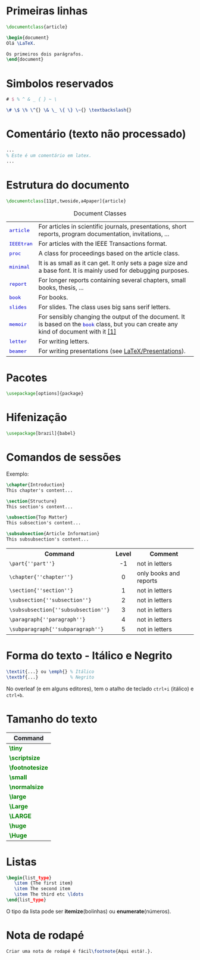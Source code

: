 # Primeiras linhas

```latex
\documentclass{article}

\begin{document}
Olá \LaTeX.

Os primeiros dois parágrafos.
\end{document}
```


# Simbolos reservados

```latex
# $ % ^ & _ { } ~ \
```

```latex
\# \$ \% \^{} \& \_ \{ \} \~{} \textbackslash{}
```


# Comentário (texto não processado)

```latex
...
% Este é um comentário em latex.
...
```

# Estrutura do documento
```latex
\documentclass[11pt,twoside,a4paper]{article}
```

<table class="wikitable">
<caption>Document Classes
</caption>
<tbody><tr>
<td><span style="font-family: monospace; color: #0000D0; font-weight: normal;">article </span>
</td>
<td>For articles in scientific journals, presentations, short reports, program documentation, invitations, ...
</td></tr>
<tr>
<td><span style="font-family: monospace; color: #0000D0; font-weight: normal;">IEEEtran</span>
</td>
<td>For articles with the IEEE Transactions format.
</td></tr>
<tr>
<td><span style="font-family: monospace; color: #0000D0; font-weight: normal;">proc</span>
</td>
<td>A class for proceedings based on the article class.
</td></tr>
<tr>
<td><span style="font-family: monospace; color: #0000D0; font-weight: normal;">minimal</span>
</td>
<td>It is as small as it can get. It only sets a page size and a base font. It is mainly used for debugging purposes.
</td></tr>
<tr>
<td><span style="font-family: monospace; color: #0000D0; font-weight: normal;">report</span>
</td>
<td>For longer reports containing several chapters, small books, thesis, ...
</td></tr>
<tr>
<td><span style="font-family: monospace; color: #0000D0; font-weight: normal;">book</span>
</td>
<td>For books.
</td></tr>
<tr>
<td><span style="font-family: monospace; color: #0000D0; font-weight: normal;">slides</span>
</td>
<td>For slides. The class uses big sans serif letters.
</td></tr>
<tr>
<td><span style="font-family: monospace; color: #0000D0; font-weight: normal;">memoir</span>
</td>
<td>For sensibly changing the output of the document. It is based on the <span style="font-family: monospace; color: #0000D0; font-weight: normal;">book</span> class, but you can create any kind of document with it <a rel="nofollow" class="external autonumber" href="http://www.ctan.org/tex-archive/macros/latex/contrib/memoir/memman.pdf">[1]</a>
</td></tr>
<tr>
<td><span style="font-family: monospace; color: #0000D0; font-weight: normal;">letter</span>
</td>
<td>For writing letters.
</td></tr>
<tr>
<td><span style="font-family: monospace; color: #0000D0; font-weight: normal;">beamer</span>
</td>
<td>For writing presentations (see <a href="/wiki/LaTeX/Presentations" title="LaTeX/Presentations">LaTeX/Presentations</a>).
</td></tr></tbody></table>

# Pacotes
```latex
\usepackage[options]{package}
```

# Hifenização
```latex
\usepackage[brazil]{babel}
```

# Comandos de sessões
Exemplo:
```latex
\chapter{Introduction}
This chapter's content...

\section{Structure}
This section's content...

\subsection{Top Matter}
This subsection's content...

\subsubsection{Article Information}
This subsubsection's content...
```

<table class="wikitable">
<tbody><tr>
<th>Command
</th>
<th width="10%">Level
</th>
<th>Comment
</th></tr>
<tr>
<td><code class="mw-highlight mw-highlight-lang-latex mw-content-ltr" dir="ltr"><span class="k">\part</span><span class="nb">{</span>''part''<span class="nb">}</span></code>
</td>
<td style="text-align: center">-1
</td>
<td>not in letters
</td></tr>
<tr>
<td><code class="mw-highlight mw-highlight-lang-latex mw-content-ltr" dir="ltr"><span class="k">\chapter</span><span class="nb">{</span>''chapter''<span class="nb">}</span></code>
</td>
<td style="text-align: center">0
</td>
<td>only books and reports
</td></tr>
<tr>
<td><code class="mw-highlight mw-highlight-lang-latex mw-content-ltr" dir="ltr"><span class="k">\section</span><span class="nb">{</span>''section''<span class="nb">}</span></code>
</td>
<td style="text-align: center">1
</td>
<td>not in letters
</td></tr>
<tr>
<td><code class="mw-highlight mw-highlight-lang-latex mw-content-ltr" dir="ltr"><span class="k">\subsection</span><span class="nb">{</span>''subsection''<span class="nb">}</span></code>
</td>
<td style="text-align: center">2
</td>
<td>not in letters
</td></tr>
<tr>
<td><code class="mw-highlight mw-highlight-lang-latex mw-content-ltr" dir="ltr"><span class="k">\subsubsection</span><span class="nb">{</span>''subsubsection''<span class="nb">}</span></code>
</td>
<td style="text-align: center">3
</td>
<td>not in letters
</td></tr>
<tr>
<td><code class="mw-highlight mw-highlight-lang-latex mw-content-ltr" dir="ltr"><span class="k">\paragraph</span><span class="nb">{</span>''paragraph''<span class="nb">}</span></code>
</td>
<td style="text-align: center">4
</td>
<td>not in letters
</td></tr>
<tr>
<td><code class="mw-highlight mw-highlight-lang-latex mw-content-ltr" dir="ltr"><span class="k">\subparagraph</span><span class="nb">{</span>''subparagraph''<span class="nb">}</span></code>
</td>
<td style="text-align: center">5
</td>
<td>not in letters
</td></tr>
</tbody></table>

# Forma do texto - Itálico e Negrito
```latex
\textit{...} ou \emph{} % Itálico
\textbf{...}            % Negrito
```

No overleaf (e em alguns editores), tem o atalho de teclado <code>ctrl+i</code> (itálico) e <code>ctrl+b</code>.

# Tamanho do texto

<table class="tg">
<thead>
  <tr>
    <th class="tg-x6qv"><span style="background-color:#EAECF0">Command</span></th>
  </tr>
</thead>
<tbody>
  <tr>
    <td class="tg-f3ho"><span style="font-weight:bold;color:#008000">\tiny</span></td>
  </tr>
  <tr>
    <td class="tg-f3ho"><span style="font-weight:bold;color:#008000">\scriptsize</span></td>
  </tr>
  <tr>
    <td class="tg-f3ho"><span style="font-weight:bold;color:#008000">\footnotesize</span></td>
  </tr>
  <tr>
    <td class="tg-f3ho"><span style="font-weight:bold;color:#008000">\small</span></td>
  </tr>
  <tr>
    <td class="tg-f3ho"><span style="font-weight:bold;color:#008000">\normalsize</span></td>
  </tr>
  <tr>
    <td class="tg-f3ho"><span style="font-weight:bold;color:#008000">\large</span></td>
  </tr>
  <tr>
    <td class="tg-f3ho"><span style="font-weight:bold;color:#008000">\Large</span></td>
  </tr>
  <tr>
    <td class="tg-f3ho"><span style="font-weight:bold;color:#008000">\LARGE</span></td>
  </tr>
  <tr>
    <td class="tg-f3ho"><span style="font-weight:bold;color:#008000">\huge</span></td>
  </tr>
  <tr>
    <td class="tg-f3ho"><span style="font-weight:bold;color:#008000">\Huge</span></td>
  </tr>
</tbody>
</table>

# Listas
```latex
\begin{list_type}
   \item {The first item}
   \item The second item 
   \item The third etc \ldots
\end{list_type}
```

O tipo da lista pode ser **itemize**(bolinhas) ou **enumerate**(números).

# Nota de rodapé
```latex
Criar uma nota de rodapé é fácil\footnote{Aqui está!.}.
```


